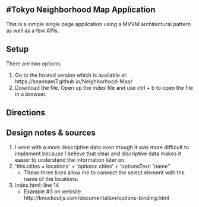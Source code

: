 #Tokyo Neighborhood Map Application
------------------------------------
This is a simple single page application using a MVVM architectural pattern
as well as a few APIs.

## Setup
There are two options.
<ol>
    <li>Go to the hosted version which is available at: https://seannam7.github.io/Neighborhood-Map/</li>
    <li>Download the file. Open up the index file and use ctrl + b to open the file in a browser.</li>
</ol>

## Directions


## Design notes & sources
<ol>
    <li>I went with a more descriptive data even though it was more difficult to implement because I believe that clear and discriptive data makes it easier to understand the information later on.</li>
    <li>'this.cities = locations' + 'options: cities' + 'optionsText: 'name''
        <ul>
            <li>These three lines allow me to connect the select element with the name of the locations.
            </li>
        </ul>
    </li>
    <li>index.html: line 14
        <ul>
            <li>Example #3 on website http://knockoutjs.com/documentation/options-binding.html</li>
        </ul>
    </li>
</ol>
